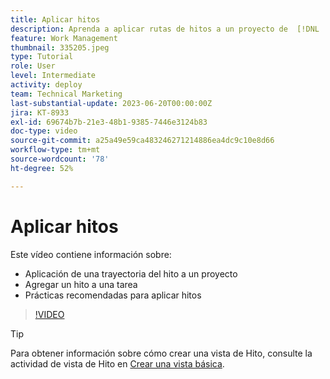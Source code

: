 ```yaml
---
title: Aplicar hitos
description: Aprenda a aplicar rutas de hitos a un proyecto de  [!DNL  Workfront]  y a asociar tareas clave como pasos de hito dentro del proyecto.
feature: Work Management
thumbnail: 335205.jpeg
type: Tutorial
role: User
level: Intermediate
activity: deploy
team: Technical Marketing
last-substantial-update: 2023-06-20T00:00:00Z
jira: KT-8933
exl-id: 69674b7b-21e3-48b1-9385-7446e3124b83
doc-type: video
source-git-commit: a25a49e59ca483246271214886ea4dc9c10e8d66
workflow-type: tm+mt
source-wordcount: '78'
ht-degree: 52%

---
```


# Aplicar hitos

Este vídeo contiene información sobre:

* Aplicación de una trayectoria del hito a un proyecto
* Agregar un hito a una tarea
* Prácticas recomendadas para aplicar hitos

>[!VIDEO](https://video.tv.adobe.com/v/335205/?quality=12&learn=on)

>[!TIP]
>
>Para obtener información sobre cómo crear una vista de Hito, consulte la actividad de vista de Hito en [Crear una vista básica](https://experienceleague.adobe.com/docs/workfront-learn/tutorials-workfront/reporting/basic-reporting/create-a-basic-view.html?lang=es).

